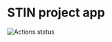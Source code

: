 # STIN project app

![Actions status](https://github.com/Tumash-Ilia/stin/actions/workflows/github-actions.yml/badge.svg)
